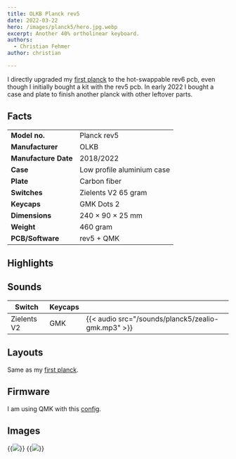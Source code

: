 ```yaml
---
title: OLKB Planck rev5
date: 2022-03-22
hero: /images/planck5/hero.jpg.webp
excerpt: Another 40% ortholinear keyboard.
authors:
  - Christian Fehmer
author: christian

---
```


I directly upgraded my [first planck](/post/2020-04-05-planck/) to the hot-swappable rev6 pcb, even though I initially bought a kit with the rev5 pcb. In early 2022 I bought a case and plate to finish another planck with other leftover parts.

## Facts 

| | |
|---------------------|-----------------------------------------------------------------------------------------------|
| **Model no.** | Planck rev5 |
| **Manufacturer** | OLKB |
| **Manufacture Date** | 2018/2022 |
| **Case** | Low profile aluminium case |
| **Plate** | Carbon fiber |
| **Switches** | Zielents V2 65 gram |
| **Keycaps** | GMK Dots 2 |
| **Dimensions** | 240 × 90 × 25 mm |
| **Weight** | 460 gram |
| **PCB/Software** | rev5 + QMK |


## Highlights

## Sounds

| Switch | Keycaps ||
|----------|-----------|--|
| Zielents V2 | GMK | {{< audio src="/sounds/planck5/zealio-gmk.mp3" >}} 

## Layouts

Same as my [first planck](/post/2020-04-05-planck/#layouts).

## Firmware

I am using QMK with this [config](https://github.com/fehmer/qmk_firmware/tree/fehmer/keyboards/planck/keymaps/fehmer).

## Images


{{<image src="images/planck5/1.jpg.webp" >}}
{{<image src="images/planck5/3.jpg.webp" >}}